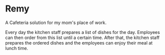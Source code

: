 # Remy

A Cafeteria solution for my mom's place of work.

Every day the kitchen staff prepares a list of dishes for the day. Employees can then order from this list until a certain time. After that, the kitchen staff prepares the ordered dishes and the employees can enjoy their meal at lunch time.
